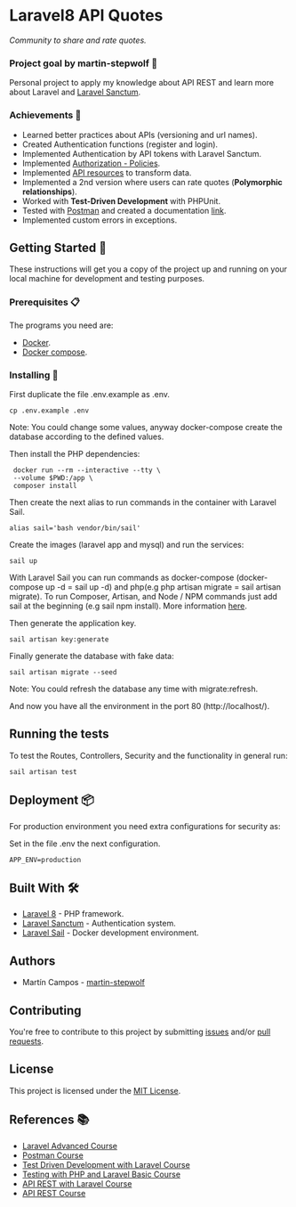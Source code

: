 # Laravel8 API Quotes

_Community to share and rate quotes._

### Project goal by martin-stepwolf :goal_net:

Personal project to apply my knowledge about API REST and learn more about Laravel and [Laravel Sanctum](https://laravel.com/docs/8.x/sanctum).

### Achievements :star2:

- Learned better practices about APIs (versioning and url names).
- Created Authentication functions (register and login).
- Implemented Authentication by API tokens with Laravel Sanctum.
- Implemented [Authorization - Policies](https://laravel.com/docs/8.x/authorization).
- Implemented [API resources](https://laravel.com/docs/8.x/eloquent-resources) to transform data.
- Implemented a 2nd version where users can rate quotes (**Polymorphic relationships**).
- Worked with **Test-Driven Development** with PHPUnit.
- Tested with [Postman](https://www.postman.com/) and created a documentation [link](https://documenter.getpostman.com/view/14344048/TWDUrJfS).
- Implemented custom errors in exceptions.

## Getting Started :rocket:

These instructions will get you a copy of the project up and running on your local machine for development and testing purposes.

### Prerequisites :clipboard:

The programs you need are:

-   [Docker](https://www.docker.com/get-started).
-   [Docker compose](https://docs.docker.com/compose/install/).

### Installing 🔧

First duplicate the file .env.example as .env.

```
cp .env.example .env
```

Note: You could change some values, anyway docker-compose create the database according to the defined values.

Then install the PHP dependencies:

```
 docker run --rm --interactive --tty \
 --volume $PWD:/app \
 composer install
```

Then create the next alias to run commands in the container with Laravel Sail.

```
alias sail='bash vendor/bin/sail'
```

Create the images (laravel app and mysql) and run the services:

```
sail up
```

With Laravel Sail you can run commands as docker-compose (docker-compose up -d = sail up -d) and php(e.g php artisan migrate = sail artisan migrate). To run Composer, Artisan, and Node / NPM commands just add sail at the beginning (e.g sail npm install). More information [here](https://laravel.com/docs/8.x/sail).

Then generate the application key.

```
sail artisan key:generate
```

Finally generate the database with fake data:

```
sail artisan migrate --seed
```

Note: You could refresh the database any time with migrate:refresh.

And now you have all the environment in the port 80 (http://localhost/).

## Running the tests

To test the Routes, Controllers, Security and the functionality in general run:

```
sail artisan test
```

## Deployment 📦

For production environment you need extra configurations for security as:

Set in the file .env the next configuration.

```
APP_ENV=production
```

## Built With 🛠️

-   [Laravel 8](https://laravel.com/docs/8.x/releases/) - PHP framework.
-   [Laravel Sanctum](https://laravel.com/docs/8.x/sanctum) - Authentication system.
-   [Laravel Sail](https://laravel.com/docs/8.x/sail) - Docker development environment.

## Authors

-   Martín Campos - [martin-stepwolf](https://github.com/martin-stepwolf)

## Contributing

You're free to contribute to this project by submitting [issues](https://github.com/martin-stepwolf/laravel8-api-quotes/issues) and/or [pull requests](https://github.com/martin-stepwolf/laravel8-api-quotes/pulls).

## License

This project is licensed under the [MIT License](https://choosealicense.com/licenses/mit/).

## References :books:

- [Laravel Advanced Course](https://platzi.com/clases/laravel-avanzado/)
- [Postman Course](https://platzi.com/clases/postman/)
- [Test Driven Development with Laravel Course](https://platzi.com/clases/laravel-tdd/)
- [Testing with PHP and Laravel Basic Course](https://platzi.com/clases/laravel-testing/)
- [API REST with Laravel Course](https://platzi.com/clases/laravel-api/)
- [API REST Course](https://platzi.com/clases/api-rest/)
